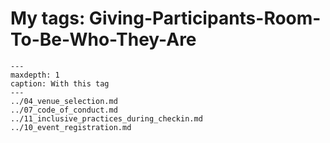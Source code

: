 # My tags: Giving-Participants-Room-To-Be-Who-They-Are

```{toctree}
---
maxdepth: 1
caption: With this tag
---
../04_venue_selection.md
../07_code_of_conduct.md
../11_inclusive_practices_during_checkin.md
../10_event_registration.md
```
